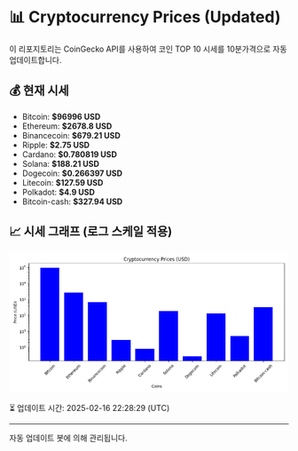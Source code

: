
# 📊 Cryptocurrency Prices (Updated)

이 리포지토리는 CoinGecko API를 사용하여 코인 TOP 10 시세를 10분가격으로 자동 업데이트합니다.

## 💰 현재 시세
- Bitcoin: **$96996 USD**
- Ethereum: **$2678.8 USD**
- Binancecoin: **$679.21 USD**
- Ripple: **$2.75 USD**
- Cardano: **$0.780819 USD**
- Solana: **$188.21 USD**
- Dogecoin: **$0.266397 USD**
- Litecoin: **$127.59 USD**
- Polkadot: **$4.9 USD**
- Bitcoin-cash: **$327.94 USD**

## 📈 시세 그래프 (로그 스케일 적용)
![Crypto Prices](crypto_prices.png)

⏳ 업데이트 시간: 2025-02-16 22:28:29 (UTC)

---
자동 업데이트 봇에 의해 관리됩니다.

